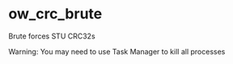 # ow_crc_brute
Brute forces STU CRC32s

Warning: You may need to use Task Manager to kill all processes